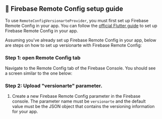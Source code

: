 ## 🚜 Firebase Remote Config setup guide

To use `RemoteConfigVersionarteProvider`, you must first set up Firebase Remote Config in your app. You can follow the <a href="https://firebase.google.com/docs/remote-config/get-started?platform=flutter">official Flutter guide</a> to set up Firebase Remote Config in your app.

Assuming you've already set up Firebase Remote Config in your app, below are steps on how to set up versionarte with Firebase Remote Config:

### Step 1: open Remote Config tab
Navigate to the Remote Config tab of the Firebase Console. You should see a screen similar to the one below:

### Step 2: Upload "versionarte" parameter.

1. Create a new Firebase Remote Config parameter in the Firebase console. The parameter name must be `versionarte` and the default value must be the JSON object that contains the versioning information for your app.